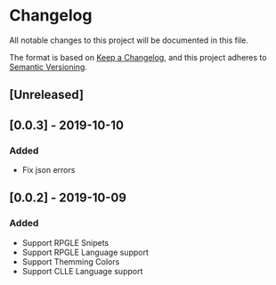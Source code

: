 # Changelog
All notable changes to this project will be documented in this file.

The format is based on [Keep a Changelog](https://keepachangelog.com/en/1.0.0/),
and this project adheres to [Semantic Versioning](https://semver.org/spec/v2.0.0.html).

## [Unreleased]

## [0.0.3] - 2019-10-10
### Added
- Fix json errors

## [0.0.2] - 2019-10-09
### Added
- Support RPGLE Snipets
- Support RPGLE Language support
- Support Themming Colors
- Support CLLE Language support